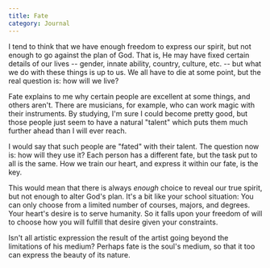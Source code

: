 ```yaml
---
title: Fate
category: Journal
---
```


I tend to think that we have enough freedom to express our spirit, but
not enough to go against the plan of God.  That is, He may have fixed
certain details of our lives -- gender, innate ability, country,
culture, etc. -- but what we do with these things is up to us.  We all
have to die at some point, but the real question is: how will we live?

Fate explains to me why certain people are excellent at some things, and
others aren't.  There are musicians, for example, who can work magic
with their instruments.  By studying, I'm sure I could become pretty
good, but those people just seem to have a natural "talent" which puts
them much further ahead than I will ever reach.

I would say that such people are "fated" with their talent.  The
question now is: how will they use it?  Each person has a different
fate, but the task put to all is the same.  How we train our heart, and
express it within our fate, is the key.

This would mean that there is always *enough* choice to reveal our true
spirit, but not enough to alter God's plan.  It's a bit like your school
situation: You can only choose from a limited number of courses, majors,
and degrees.  Your heart's desire is to serve humanity.  So it falls
upon your freedom of will to choose how you will fulfill that desire
given your constraints.

Isn't all artistic expression the result of the artist going beyond the
limitations of his medium?  Perhaps fate is the soul's medium, so that
it too can express the beauty of its nature.


